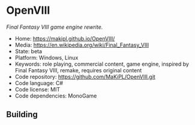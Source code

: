 # OpenVIII

_Final Fantasy VIII game engine rewrite._

- Home: https://makipl.github.io/OpenVIII/
- Media: https://en.wikipedia.org/wiki/Final_Fantasy_VIII
- State: beta
- Platform: Windows, Linux
- Keywords: role playing, commercial content, game engine, inspired by Final Fantasy VIII, remake, requires original content
- Code repository: https://github.com/MaKiPL/OpenVIII.git
- Code language: C#
- Code license: MIT
- Code dependencies: MonoGame

## Building

